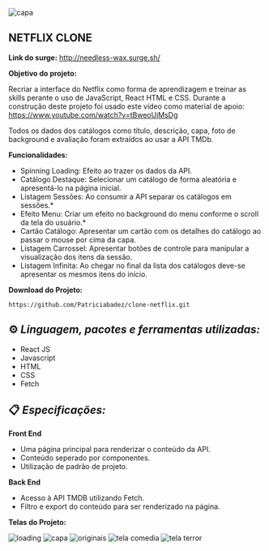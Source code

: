 ![capa](https://user-images.githubusercontent.com/88301906/154612233-db4f215a-0d4d-4950-a5df-f0e916428a48.png)


## NETFLIX CLONE ##
**Link do surge:**
http://needless-wax.surge.sh/



**Objetivo do projeto:**

Recriar a interface do Netflix como forma de aprendizagem e treinar as skills perante o uso de JavaScript, React HTML e CSS. Durante a construção deste projeto foi usado este vídeo como material de apoio: https://www.youtube.com/watch?v=tBweoUiMsDg

Todos os dados dos catálogos como título, descrição, capa, foto de background e avaliação foram extraídos ao usar a API TMDb.


**Funcionalidades:**

 - Spinning Loading: Efeito ao trazer os dados da API.
 - Catálogo Destaque: Selecionar um catálogo de forma aleatória e apresentá-lo na página inicial.
 - Listagem Sessões: Ao consumir a API separar os catálogos em sessões.*
 - Efeito Menu: Criar um efeito no background do menu conforme o scroll da tela do usuário.*
 - Cartão Catálogo: Apresentar um cartão com os detalhes do catálogo ao passar o mouse por cima da capa.
 - Listagem Carrossel: Apresentar botões de controle para manipular a visualização dos itens da sessão.
 - Listagem Infinita: Ao chegar no final da lista dos catálogos deve-se apresentar os mesmos itens do início.


 
**Download do Projeto:**
```
https://github.com/Patriciabadez/clone-netflix.git
```

## ⚙️ *Linguagem, pacotes e ferramentas utilizadas:* ##

- React JS
- Javascript
- HTML
- CSS
- Fetch

## 📋 *Especificações:*

**Front End**

- Uma página principal para renderizar o conteúdo da API.
- Conteúdo seperado por componentes. 
- Utilização de padrão de projeto.

**Back End**

- Acesso à API TMDB utilizando Fetch.
- Filtro e export do conteúdo para ser renderizado na página.



**Telas do Projeto:**

![loading](https://user-images.githubusercontent.com/88301906/154612218-2be2ace5-93a1-4f9e-8c7e-bcaf367594f8.png)
![capa](https://user-images.githubusercontent.com/88301906/154612233-db4f215a-0d4d-4950-a5df-f0e916428a48.png)
![originais](https://user-images.githubusercontent.com/88301906/154612256-646ff736-f44f-40c4-8b5f-dc2ea8019ffa.png)
![tela comedia](https://user-images.githubusercontent.com/88301906/154612294-12ba5422-a54e-4a74-b5fa-e049c8e1f04c.png)
![tela terror](https://user-images.githubusercontent.com/88301906/154612313-47a6bd3d-d982-4d3b-b75a-2b464756a62d.png)
